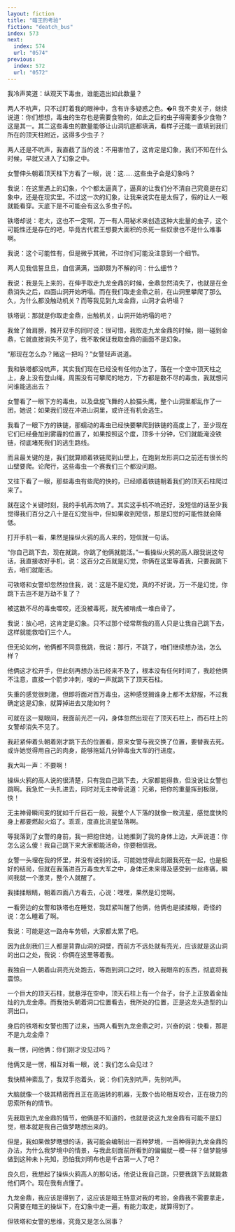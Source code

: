 ```yaml
---
layout: fiction
title: "暗王的考验"
fiction: "deatch_bus"
index: 573
next:
  index: 574
  url: "0574"
previous:
  index: 572
  url: "0572"
---
```

我冷声笑道：纵观天下毒虫，谁能造出如此数量？

两人不吭声，只不过盯着我的眼神中，含有许多疑惑之色。�R   我不卖关子，继续说道：你们想想，毒虫的生存也是需要食物的，如此之巨的虫子得需要多少食物？这是其一。其二这些毒虫的数量能够让山洞坑底都填满，看样子还能一直填到我们所在的顶天柱附近，这得多少虫子？

两人还是不吭声，我直截了当的说：不用害怕了，这肯定是幻象，我们不知在什么时候，早就又进入了幻象之中。

女警伸头朝着顶天柱下方看了一眼，说：这……这些虫子会是幻象吗？

我说：在这里遇上的幻象，个个都太逼真了，逼真的让我们分不清自己究竟是在幻象中，还是在现实里。不过这一次的幻象，让我来说实在是太假了，假的让人一眼就能看穿。天底下是不可能会有这么多虫子的。

铁塔却说：老大，这也不一定啊，万一有人用秘术来创造这种大批量的虫子，这个可能性还是存在的吧，毕竟古代君王想要大面积的杀死一些奴隶也不是什么难事啊。

我说：这个可能性有，但是微乎其微，不过你们可能没注意到一个细节。

两人见我信誓旦旦，自信满满，当即颇为不解的问：什么细节？

我说：我是先上来的，在伸手取走九龙金鼎的时候，金鼎忽然消失了，也就是在金鼎消失之后，四面山洞开始坍塌。而在我们取走金鼎之前，在山洞里攀爬了那么久，为什么都没触动机关？而等我见到九龙金鼎，山洞才会坍塌？

铁塔说：那就是你取走金鼎，出触机关，山洞开始坍塌的吧？

我耸了耸肩膀，摊开双手的同时说：很可惜，我取走九龙金鼎的时候，刚一碰到金鼎，它就直接消失不见了，我不敢保证我取金鼎的画面不是幻象。

“那现在怎么办？赌这一把吗？”女警轻声说道。

我和铁塔都没吭声，其实我们现在已经没有任何办法了，落在一个空中顶天柱之上，身上没有登山绳，周围没有可攀爬的地方，下方都是数不尽的毒虫，我就想问问谁能逃出去？

女警看了一眼下方的毒虫，以及盘旋飞舞的人脸猫头鹰，整个山洞里都乱作了一团，她说：如果我们现在冲进山洞里，或许还有机会逃生。

我看了一眼下方的铁链，那蠕动的毒虫已经快要攀爬到铁链的高度上了，至少现在它们已经叠加到雾霾的位置了，如果按照这个度，顶多十分钟，它们就能淹没铁链，彻底堵死我们的逃生路线。

而且最关键的是，我们就算顺着铁链爬到山壁上，在跑到龙形洞口之前还有很长的山壁要爬。论爬行，这些毒虫一个赛我们三个都没问题。

又往下看了一眼，那些毒虫有些爬的快的，已经顺着铁链朝着我们的顶天石柱爬过来了。

就在这个关键时刻，我的手机再次响了。其实这手机不响还好，没短信的话至少我觉得我们百分之八十是在幻觉当中，但如果收到短信，那是幻觉的可能性就会降低。

打开手机一看，果然是操纵火鸦的高人来的，短信就一句话。

“你自己跳下去，现在就跳，你跳了他俩就能活。”一看操纵火鸦的高人跟我说这句话，我直接收好手机，说：这百分之百就是幻觉，你俩在这里等着我，只要我跳下去，咱们就能活。

可铁塔和女警却忽然拉住我，说：这是不是幻觉，真的不好说，万一不是幻觉，你跳下去岂不是万劫不复了？

被这数不尽的毒虫噬咬，还没被毒死，就先被啃成一堆白骨了。

我说：放心吧，这肯定是幻象。只不过那个经常帮我的高人只是让我自己跳下去，这样就能救咱们三个人。

但无论如何，他俩都不同意我跳，我说：那行，不跳了，咱们继续想办法，怎么样？

他俩这才松开手，但此刻再想办法已经来不及了，根本没有任何时间了，我趁他俩不注意，直接一个箭步冲刺，嗖的一声就跳下了顶天石柱。

失重的感觉很刺激，但即将面对百万毒虫，这种感觉搁谁身上都不太舒服，不过我确定这是幻象，就算掉进去又能如何？

可就在这一晃眼间，我面前光芒一闪，身体忽然出现在了顶天石柱上，而石柱上的女警却消失不见了。

我赶紧伸着头朝着刚才跳下去的位置看，原来女警与我交换了位置，要替我去死。或许她觉得用自己的肉身，能够拖延几分钟毒虫大军的行进度。

我大叫一声：不要啊！

操纵火鸦的高人说的很清楚，只有我自己跳下去，大家都能得救，但没说让女警也跳啊。我急忙一头扎进去，同时对无主神骨说道：兄弟，把你的重量挥到极限，快！

无主神骨瞬间变的犹如千斤巨石一般，我整个人下落的就像一枚流星，感觉度快的身上都要燃起火焰了。乖乖，度直比流星坠落啊。

等我落到了女警的身前，我一把抱住她，让她推到了我的身体上边，大声说道：你怎么这么傻！我自己跳下来大家都能活命，你要相信我。

女警一头埋在我的怀里，并没有说别的话，可能她觉得此刻跟我死在一起，也是极好的结局，但就在我落进百万毒虫大军之中，身体还未来得及感受到一丝疼痛，瞬间我就一个激灵，整个人就醒了。

我揉揉眼睛，朝着四面八方看去，心说：嘿嘿，果然是幻觉啊。

一看旁边的女警和铁塔也在睡觉，我赶紧叫醒了他俩，他俩也是揉揉眼，奇怪的说：怎么睡着了啊。

我说：可能是这一路舟车劳顿，大家都太累了吧。

因为此刻我们三人都是背靠山洞的洞壁，而前方不远处就有亮光，应该就是这山洞的出口之处，我说：你俩在这里等着我。

我独自一人朝着山洞亮光处跑去，等跑到洞口之时，映入我眼帘的东西，彻底将我震惊。

一个巨大的顶天石柱，就悬浮在空中，顶天石柱上有一个台子，台子上正放着金灿灿的九龙金鼎。而我抬头朝着洞口位置看去，我所处的位置，正是这龙头造型的山洞出口。

身后的铁塔和女警也围了过来，当两人看到九龙金鼎之时，兴奋的说：快看，那是不是九龙金鼎？

我一愣，问他俩：你们刚才没见过吗？

他俩又是一愣，相互对看一眼，说：我们怎么会见过？

我快精神紊乱了，我双手抱着头，说：你们先别吭声，先别吭声。

大脑就像一个极其精密而且正在高运转的机器，无数个齿轮相互咬合，正在极力的思索所有的情节。

先我取到九龙金鼎的情节，他俩是不知道的，也就是说这九龙金鼎有可能不是幻觉，根本就是我自己做梦瞎想出来的。

但是，我如果做梦瞎想的话，我可能会编制出一百种梦境，一百种得到九龙金鼎的办法，为什么我梦境中的情景，与我此刻面前所看到的偏偏就一模一样？做梦能够做到这种未卜先知，恐怕我刘明布也是千古第一人了吧？

良久后，我想起了操纵火鸦高人的那句话，他说让我自己跳，只要我跳下去就能救他们两个。现在我有点懂了。

九龙金鼎，我应该是得到了，这应该是暗王特意对我的考验，金鼎我不需要拿走，只需要在暗王的操纵下，在幻象中走一遍，有能力取走，就算得到了。

但铁塔和女警的思维，究竟又是怎么回事？